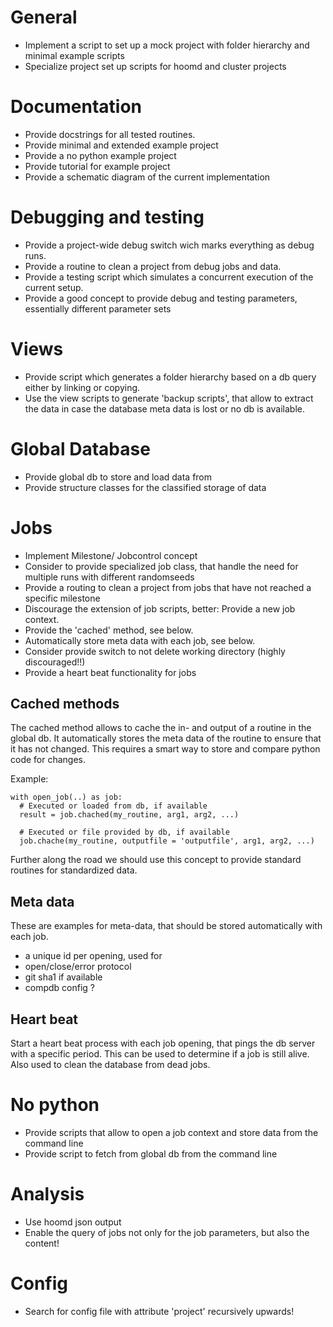 # General

  * Implement a script to set up a mock project with folder hierarchy and minimal example scripts
  * Specialize project set up scripts for hoomd and cluster projects

# Documentation

  * Provide docstrings for all tested routines.
  * Provide minimal and extended example project
  * Provide a no python example project
  * Provide tutorial for example project
  * Provide a schematic diagram of the current implementation

# Debugging and testing

  * Provide a project-wide debug switch wich marks everything as debug runs.
  * Provide a routine to clean a project from debug jobs and data.
  * Provide a testing script which simulates a concurrent execution of the current setup.
  * Provide a good concept to provide debug and testing parameters, essentially different parameter sets

# Views

  * Provide script which generates a folder hierarchy based on a db query either by linking or copying.
  * Use the view scripts to generate 'backup scripts', that allow to  extract the data in case the database meta data is lost or no db is available.

# Global Database

  * Provide global db to store and load data from
  * Provide structure classes for the classified storage of data

# Jobs

  * Implement Milestone/ Jobcontrol concept
  * Consider to provide specialized job class, that handle the need for multiple runs with different randomseeds
  * Provide a routing to clean a project from jobs that have not reached a specific milestone
  * Discourage the extension of job scripts, better: Provide a new job context.
  * Provide the 'cached' method, see below.
  * Automatically store meta data with each job, see below.
  * Consider provide switch to not delete working directory (highly discouraged!!)
  * Provide a heart beat functionality for jobs

## Cached methods

The cached method allows to cache the in- and output of a routine in the global db.
It automatically stores the meta data of the routine to ensure that it has not changed.
This requires a smart way to store and compare python code for changes.

Example:
  
    with open_job(..) as job:
      # Executed or loaded from db, if available
      result = job.chached(my_routine, arg1, arg2, ...)  

      # Executed or file provided by db, if available
      job.chache(my_routine, outputfile = 'outputfile', arg1, arg2, ...)

Further along the road we should use this concept to provide standard routines for standardized data.

## Meta data
  
These are examples for meta-data, that should be stored automatically with each job.

  * a unique id per opening, used for
  * open/close/error protocol
  * git sha1 if available
  * compdb config ?

## Heart beat

Start a heart beat process with each job opening, that pings the db server with a specific period.
This can be used to determine if a job is still alive.
Also used to clean the database from dead jobs.

# No python

  * Provide scripts that allow to open a job context and store data from the command line
  * Provide script to fetch from global db from the command line

# Analysis

  * Use hoomd json output
  * Enable the query of jobs not only for the job parameters, but also the content!

# Config
    
  * Search for config file with attribute 'project' recursively upwards!

